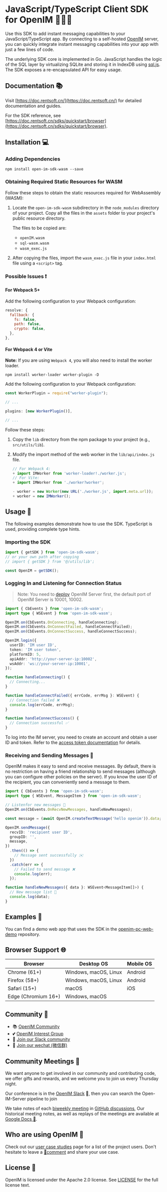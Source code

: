 # JavaScript/TypeScript Client SDK for OpenIM 👨‍💻💬

Use this SDK to add instant messaging capabilities to your JavaScript/TypeScript app. By connecting to a self-hosted [OpenIM](https://www.openim.online/) server, you can quickly integrate instant messaging capabilities into your app with just a few lines of code.

The underlying SDK core is implemented in Go. JavaScript handles the logic of the SQL layer by virtualizing SQLite and storing it in IndexDB using [sql.js](https://sql.js.org/). The SDK exposes a re-encapsulated API for easy usage.

## Documentation 📚

Visit [https://doc.rentsoft.cn/](https://doc.rentsoft.cn/) for detailed documentation and guides.

For the SDK reference, see [https://doc.rentsoft.cn/sdks/quickstart/browser](https://doc.rentsoft.cn/sdks/quickstart/browser).

## Installation 💻

### Adding Dependencies

```shell
npm install open-im-sdk-wasm --save
```

### Obtaining Required Static Resources for WASM

Follow these steps to obtain the static resources required for WebAssembly (WASM):

1. Locate the `open-im-sdk-wasm` subdirectory in the `node_modules` directory of your project. Copy all the files in the `assets` folder to your project's public resource directory.

   The files to be copied are:

   - `openIM.wasm`
   - `sql-wasm.wasm`
   - `wasm_exec.js`

2. After copying the files, import the `wasm_exec.js` file in your `index.html` file using a `<script>` tag.

### Possible Issues ❗

#### For Webpack 5+

Add the following configuration to your Webpack configuration:

```js
resolve: {
  fallback: {
    fs: false,
    path: false,
    crypto: false,
  },
},
```

#### For Webpack 4 or Vite

**Note:**
If you are using `Webpack 4`, you will also need to install the worker loader.

```shell
npm install worker-loader worker-plugin -D
```

Add the following configuration to your Webpack configuration:

```js
const WorkerPlugin = require("worker-plugin");

// ...

plugins: [new WorkerPlugin()],

// ...
```

Follow these steps:

1. Copy the `lib` directory from the npm package to your project (e.g., `src/utils/lib`).

2. Modify the import method of the web worker in the `lib/api/index.js` file.

   ```js
   // For Webpack 4:
   + import IMWorker from 'worker-loader!./worker.js';
   // For Vite:
   + import IMWorker from './worker?worker';

   - worker = new Worker(new URL('./worker.js', import.meta.url));
   + worker = new IMWorker();
   ```

## Usage 🚀

The following examples demonstrate how to use the SDK. TypeScript is used, providing complete type hints.

### Importing the SDK

```typescript
import { getSDK } from 'open-im-sdk-wasm';
// or your own path after copying
// import { getSDK } from '@/utils/lib';

const OpenIM = getSDK();
```

### Logging In and Listening for Connection Status

> Note: You need to [deploy](https://github.com/openimsdk/open-im-server#rocket-quick-start) OpenIM Server first, the default port of OpenIM Server is 10001, 10002.

```typescript
import { CbEvents } from 'open-im-sdk-wasm';
import type { WSEvent } from 'open-im-sdk-wasm';

OpenIM.on(CbEvents.OnConnecting, handleConnecting);
OpenIM.on(CbEvents.OnConnectFailed, handleConnectFailed);
OpenIM.on(CbEvents.OnConnectSuccess, handleConnectSuccess);

OpenIM.login({
  userID: 'IM user ID',
  token: 'IM user token',
  platformID: 5,
  apiAddr: 'http://your-server-ip:10002',
  wsAddr: 'ws://your-server-ip:10001',
});

function handleConnecting() {
  // Connecting...
}

function handleConnectFailed({ errCode, errMsg }: WSEvent) {
  // Connection failed ❌
  console.log(errCode, errMsg);
}

function handleConnectSuccess() {
  // Connection successful ✅
}
```

To log into the IM server, you need to create an account and obtain a user ID and token. Refer to the [access token documentation](https://doc.rentsoft.cn/restapi/userManagement/userRegister) for details.

### Receiving and Sending Messages 💬

OpenIM makes it easy to send and receive messages. By default, there is no restriction on having a friend relationship to send messages (although you can configure other policies on the server). If you know the user ID of the recipient, you can conveniently send a message to them.

```typescript
import { CbEvents } from 'open-im-sdk-wasm';
import type { WSEvent, MessageItem } from 'open-im-sdk-wasm';

// Listenfor new messages 📩
OpenIM.on(CbEvents.OnRecvNewMessages, handleNewMessages);

const message = (await OpenIM.createTextMessage('hello openim')).data;

OpenIM.sendMessage({
  recvID: 'recipient user ID',
  groupID: '',
  message,
})
  .then(() => {
    // Message sent successfully ✉️
  })
  .catch(err => {
    // Failed to send message ❌
    console.log(err);
  });

function handleNewMessages({ data }: WSEvent<MessageItem[]>) {
  // New message list 📨
  console.log(data);
}
```

## Examples 🌟

You can find a demo web app that uses the SDK in the [openim-pc-web-demo](https://github.com/openimsdk/open-im-pc-web-demo) repository.

## Browser Support 🌐

| Browser             | Desktop OS            | Mobile OS |
| ------------------- | --------------------- | --------- |
| Chrome (61+)        | Windows, macOS, Linux | Android   |
| Firefox (58+)       | Windows, macOS, Linux | Android   |
| Safari (15+)        | macOS                 | iOS       |
| Edge (Chromium 16+) | Windows, macOS        |           |

## Community :busts_in_silhouette:

- 📚 [OpenIM Community](https://github.com/OpenIMSDK/community)
- 💕 [OpenIM Interest Group](https://github.com/Openim-sigs)
- 🚀 [Join our Slack community](https://join.slack.com/t/openimsdk/shared_invite/zt-22720d66b-o_FvKxMTGXtcnnnHiMqe9Q)
- :eyes: [Join our wechat (微信群)](https://openim-1253691595.cos.ap-nanjing.myqcloud.com/WechatIMG20.jpeg)

## Community Meetings :calendar:

We want anyone to get involved in our community and contributing code, we offer gifts and rewards, and we welcome you to join us every Thursday night.

Our conference is in the [OpenIM Slack](https://join.slack.com/t/openimsdk/shared_invite/zt-22720d66b-o_FvKxMTGXtcnnnHiMqe9Q) 🎯, then you can search the Open-IM-Server pipeline to join

We take notes of each [biweekly meeting](https://github.com/orgs/OpenIMSDK/discussions/categories/meeting) in [GitHub discussions](https://github.com/openimsdk/open-im-server/discussions/categories/meeting), Our historical meeting notes, as well as replays of the meetings are available at [Google Docs :bookmark_tabs:](https://docs.google.com/document/d/1nx8MDpuG74NASx081JcCpxPgDITNTpIIos0DS6Vr9GU/edit?usp=sharing).

## Who are using OpenIM :eyes:

Check out our [user case studies](https://github.com/OpenIMSDK/community/blob/main/ADOPTERS.md) page for a list of the project users. Don't hesitate to leave a [📝comment](https://github.com/openimsdk/open-im-server/issues/379) and share your use case.

## License :page_facing_up:

OpenIM is licensed under the Apache 2.0 license. See [LICENSE](https://github.com/openimsdk/open-im-server/tree/main/LICENSE) for the full license text.
